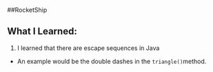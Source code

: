 ##RocketShip
## What I Learned:
1. I learned that there are escape sequences in Java
* An example would be the double dashes in the `triangle()`method. 
